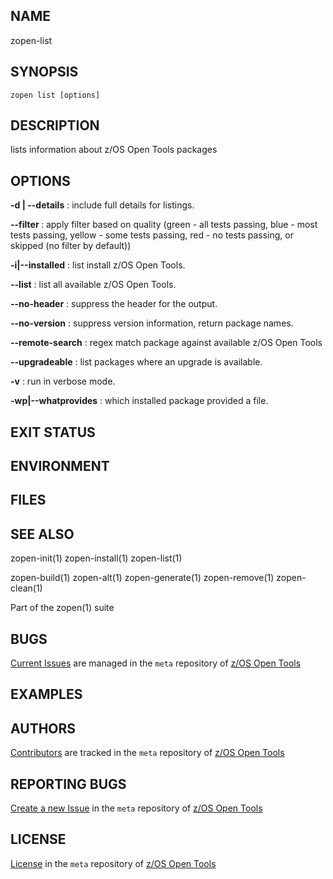 ## NAME
zopen-list
 
## SYNOPSIS
`zopen list [options]` 

## DESCRIPTION
lists information about z/OS Open Tools packages

## OPTIONS

  **-d | \-\-details**
  : include full details for listings.

  **\-\-filter <color>**
  : apply filter based on quality (green - all tests passing, blue - most tests passing, yellow - some tests passing, red - no tests passing, or skipped (no filter by default))

  **-i|\-\-installed**
  : list install z/OS Open Tools.

  **\-\-list**
  : list all available z/OS Open Tools.

  **\-\-no-header**
  : suppress the header for the output.

  **\-\-no-version**
  :  suppress version information, return package names.

  **\-\-remote-search**
  : regex match package against available z/OS Open Tools

  **\-\-upgradeable**
  : list packages where an upgrade is available.

  **-v**
  : run in verbose mode.

  **-wp|\-\-whatprovides**
  : which installed package provided a file.

## EXIT STATUS

## ENVIRONMENT

## FILES

## SEE ALSO
zopen-init(1) zopen-install(1) zopen-list(1)  

zopen-build(1) zopen-alt(1) zopen-generate(1) zopen-remove(1) zopen-clean(1)

Part of the zopen(1) suite

## BUGS
[Current Issues](https://github.com/ZOSOpenTools/meta/issues) are managed in the `meta` repository of [z/OS Open Tools](https://zosopentools.github.io/meta/#/)

## EXAMPLES

## AUTHORS
[Contributors](https://github.com/ZOSOpenTools/meta/graphs/contributors) are tracked in the `meta` repository of [z/OS Open Tools](https://zosopentools.github.io/meta/#/)

## REPORTING BUGS
[Create a new Issue](https://github.com/ZOSOpenTools/meta/issues/new) in the `meta` repository of [z/OS Open Tools](https://zosopentools.github.io/meta/#/)

## LICENSE
[License](https://github.com/ZOSOpenTools/meta/blob/main/LICENSE) in the `meta` repository of [z/OS Open Tools](https://zosopentools.github.io/meta/#/) 
